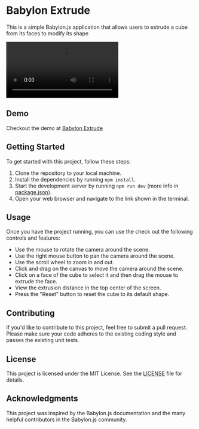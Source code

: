 # Babylon Extrude

This is a simple Babylon.js application that allows users to extrude a cube from its faces to modify its shape

<!-- demo video -->
![Babylon Extrude Demo](./assets/demo.mp4)

## Demo
Checkout the demo at [Babylon Extrude](https://babylon-extrude.netlify.app/)


## Getting Started

To get started with this project, follow these steps:

1. Clone the repository to your local machine.
2. Install the dependencies by running `npm install`.
3. Start the development server by running `npm run dev` (more info in [package.json](package.json)).
4. Open your web browser and navigate to the link shown in the terminal.

## Usage
Once you have the project running, you can use the check out the following controls and features:

- Use the mouse to rotate the camera around the scene.
- Use the right mouse button to pan the camera around the scene.
- Use the scroll wheel to zoom in and out.
- Click and drag on the canvas to move the camera around the scene.
- Click on a face of the cube to select it and then drag the mouse to extrude the face.
- View the extrusion distance in the top center of the screen.
- Press the "Reset" button to reset the cube to its default shape.

## Contributing

If you'd like to contribute to this project, feel free to submit a pull request. Please make sure your code adheres to the existing coding style and passes the existing unit tests.

## License

This project is licensed under the MIT License. See the [LICENSE](LICENSE) file for details.

## Acknowledgments

This project was inspired by the Babylon.js documentation and the many helpful contributors in the Babylon.js community.
